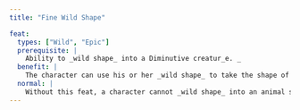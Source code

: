 ```yaml
---
title: "Fine Wild Shape"

feat:
  types: ["Wild", "Epic"]
  prerequisite: |
    Ability to _wild shape_ into a Diminutive creatur_e. _
  benefit: |
    The character can use his or her _wild shape_ to take the shape of a Fine animal.
  normal: |
    Without this feat, a character cannot _wild shape_ into an animal smaller than Tiny size.
---
```


